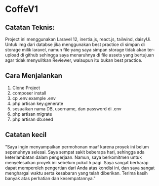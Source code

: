 # CoffeV1

## Catatan Teknis:
Project ini menggunakan Laravel 12, inertia.js, react.js, tailwind, daisyUi.
Untuk img dari databse jika menggunakan best practice di simpan di storage milik laravel, namun file yang saya simpan storage tidak akan ter-upload di github sehingga saya menaruhnya di file assets yang bertujuan agar tidak menyulitkan Reviewer, walaupun itu bukan best practice.

## Cara Menjalankan
1. Clone Project
2. composer install
3. cp .env.example .env
4. php artisan key:generate
5. sesuaikan nama DB, username, dan password di .env
6. php artisan migrate
7. php artisan db:seed

## Catatan kecil
"Saya ingin menyampaikan permohonan maaf karena proyek ini belum sepenuhnya selesai.
Saya sempat sakit beberapa hari, sehingga ada keterlambatan dalam pengerjaan. Namun, saya berkomitmen untuk menyelesaikan proyek ini sebelum pukul 5 pagi. Saya sangat berharap dapat memperoleh pengertian dari Anda atas kondisi ini, dan saya sangat menghargai waktu serta kesabaran yang telah diberikan. Terima kasih banyak atas perhatian dan kesempatannya."
